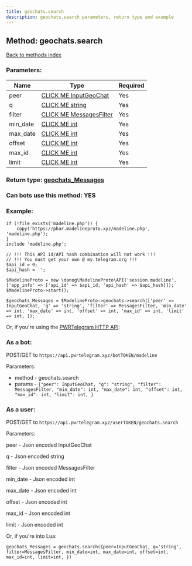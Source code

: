 ```yaml
---
title: geochats.search
description: geochats.search parameters, return type and example
---
```

## Method: geochats.search  
[Back to methods index](index.md)


### Parameters:

| Name     |    Type       | Required |
|----------|---------------|----------|
|peer|[CLICK ME InputGeoChat](../types/InputGeoChat.md) | Yes|
|q|[CLICK ME string](../types/string.md) | Yes|
|filter|[CLICK ME MessagesFilter](../types/MessagesFilter.md) | Yes|
|min\_date|[CLICK ME int](../types/int.md) | Yes|
|max\_date|[CLICK ME int](../types/int.md) | Yes|
|offset|[CLICK ME int](../types/int.md) | Yes|
|max\_id|[CLICK ME int](../types/int.md) | Yes|
|limit|[CLICK ME int](../types/int.md) | Yes|


### Return type: [geochats\_Messages](../types/geochats_Messages.md)

### Can bots use this method: **YES**


### Example:


```
if (!file_exists('madeline.php')) {
    copy('https://phar.madelineproto.xyz/madeline.php', 'madeline.php');
}
include 'madeline.php';

// !!! This API id/API hash combination will not work !!!
// !!! You must get your own @ my.telegram.org !!!
$api_id = 0;
$api_hash = '';

$MadelineProto = new \danog\MadelineProto\API('session.madeline', ['app_info' => ['api_id' => $api_id, 'api_hash' => $api_hash]]);
$MadelineProto->start();

$geochats_Messages = $MadelineProto->geochats->search(['peer' => InputGeoChat, 'q' => 'string', 'filter' => MessagesFilter, 'min_date' => int, 'max_date' => int, 'offset' => int, 'max_id' => int, 'limit' => int, ]);
```

Or, if you're using the [PWRTelegram HTTP API](https://pwrtelegram.xyz):

### As a bot:

POST/GET to `https://api.pwrtelegram.xyz/botTOKEN/madeline`

Parameters:

* method - geochats.search
* params - `{"peer": InputGeoChat, "q": "string", "filter": MessagesFilter, "min_date": int, "max_date": int, "offset": int, "max_id": int, "limit": int, }`



### As a user:

POST/GET to `https://api.pwrtelegram.xyz/userTOKEN/geochats.search`

Parameters:

peer - Json encoded InputGeoChat

q - Json encoded string

filter - Json encoded MessagesFilter

min_date - Json encoded int

max_date - Json encoded int

offset - Json encoded int

max_id - Json encoded int

limit - Json encoded int




Or, if you're into Lua:

```
geochats_Messages = geochats.search({peer=InputGeoChat, q='string', filter=MessagesFilter, min_date=int, max_date=int, offset=int, max_id=int, limit=int, })
```

